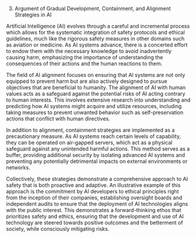 3. Argument of Gradual Development, Containment, and Alignment Strategies in AI

Artificial Intelligence (AI) evolves through a careful and incremental process which allows for the systematic integration of safety protocols and ethical guidelines, much like the rigorous safety measures in other domains such as aviation or medicine. As AI systems advance, there is a concerted effort to endow them with the necessary knowledge to avoid inadvertently causing harm, emphasizing the importance of understanding the consequences of their actions and the human reactions to them.

The field of AI alignment focuses on ensuring that AI systems are not only equipped to prevent harm but are also actively designed to pursue objectives that are beneficial to humanity. The alignment of AI with human values acts as a safeguard against the potential risks of AI acting contrary to human interests. This involves extensive research into understanding and predicting how AI systems might acquire and utilize resources, including taking measures to prevent unwanted behavior such as self-preservation actions that conflict with human directives.

In addition to alignment, containment strategies are implemented as a precautionary measure. As AI systems reach certain levels of capability, they can be operated on air-gapped servers, which act as a physical safeguard against any unintended harmful actions. This method serves as a buffer, providing additional security by isolating advanced AI systems and preventing any potentially detrimental impacts on external environments or networks.

Collectively, these strategies demonstrate a comprehensive approach to AI safety that is both proactive and adaptive. An illustrative example of this approach is the commitment by AI developers to ethical principles right from the inception of their companies, establishing oversight boards and independent audits to ensure that the deployment of AI technologies aligns with the public interest. This demonstrates a forward-thinking ethos that prioritizes safety and ethics, ensuring that the development and use of AI technology are steered towards positive outcomes and the betterment of society, while consciously mitigating risks.